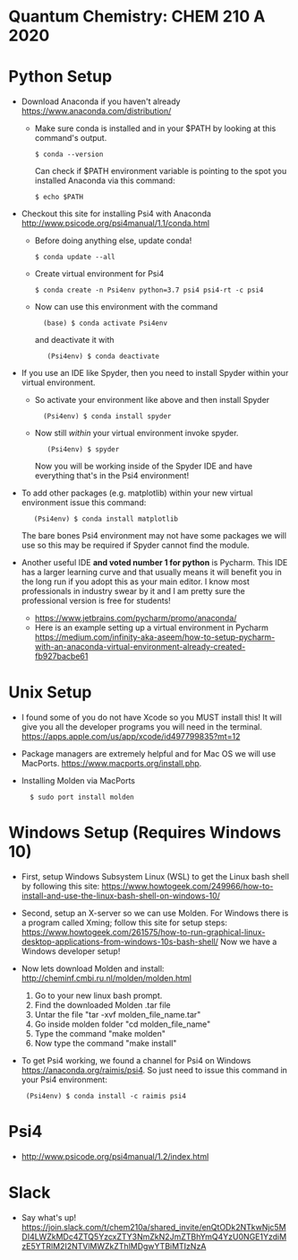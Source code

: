 Quantum Chemistry: CHEM 210 A 2020
=========

# Python Setup
* Download Anaconda if you haven't already https://www.anaconda.com/distribution/
  * Make sure conda is installed and in your \$PATH by looking at this command's output.

    ```shell
	$ conda --version 
    ```

    Can check if \$PATH environment variable is pointing to the spot you installed Anaconda via this command:

    ```shell
	$ echo $PATH
    ```

* Checkout this site for installing Psi4 with Anaconda http://www.psicode.org/psi4manual/1.1/conda.html
  * Before doing anything else, update conda!

    ```shell
	$ conda update --all
    ```

  * Create virtual environment for Psi4

    ```shell
	$ conda create -n Psi4env python=3.7 psi4 psi4-rt -c psi4
    ```
  - Now can use this environment with the command

    ```shell
      (base) $ conda activate Psi4env
    ```
    and deactivate it with

    ```shell
       (Psi4env) $ conda deactivate
    ```
* If you use an IDE like Spyder, then you need to install Spyder within your virtual environment.
  * So activate your environment like above and then install Spyder

    ```shell
      (Psi4env) $ conda install spyder
    ```
  * Now still *within* your virtual environment invoke spyder.

    ```shell
       (Psi4env) $ spyder
    ```
    Now you will be working inside of the Spyder IDE and have everything that's in the Psi4 environment!
*  To add other packages (e.g. matplotlib) within your new virtual environment issue this command:

    ```shell
       (Psi4env) $ conda install matplotlib
    ```
   The bare bones Psi4 environment may not have some packages we will use so this may be required if Spyder cannot find the module. 

* Another useful IDE **and voted number 1 for python** is Pycharm. This IDE has a larger learning curve and that usually means it will benefit you in the long run if you adopt this as your main editor. I know most professionals in industry swear by it and I am pretty sure the professional version is free for students!
  * https://www.jetbrains.com/pycharm/promo/anaconda/
  * Here is an example setting up a virtual environment in Pycharm https://medium.com/infinity-aka-aseem/how-to-setup-pycharm-with-an-anaconda-virtual-environment-already-created-fb927bacbe61 

# Unix Setup
* I found some of you do not have Xcode so you MUST install this! It will give you all
  the developer programs you will need in the terminal. 
  https://apps.apple.com/us/app/xcode/id497799835?mt=12
* Package managers are extremely helpful and for Mac OS we will use MacPorts.
  https://www.macports.org/install.php.
* Installing Molden via MacPorts

    ``````shell
      $ sudo port install molden
    ``````

# Windows Setup (Requires Windows 10)
* First, setup Windows Subsystem Linux (WSL) to get the Linux bash shell by following this site:
  https://www.howtogeek.com/249966/how-to-install-and-use-the-linux-bash-shell-on-windows-10/
* Second, setup an X-server so we can use Molden. For Windows there is a program called Xming; follow this site for setup steps:
  https://www.howtogeek.com/261575/how-to-run-graphical-linux-desktop-applications-from-windows-10s-bash-shell/
Now we have a Windows developer setup!
* Now lets download Molden and install: http://cheminf.cmbi.ru.nl/molden/molden.html
  1. Go to your new linux bash prompt.
  2. Find the downloaded Molden .tar file
  3. Untar the file "tar -xvf molden_file_name.tar"
  4. Go inside molden folder "cd molden_file_name"
  5. Type the command "make molden"
  6. Now type the command "make install"
* To get Psi4 working, we found a channel for Psi4 on Windows https://anaconda.org/raimis/psi4.
  So just need to issue this command in your Psi4 environment:

    ``````shell
     (Psi4env) $ conda install -c raimis psi4
    ``````

# Psi4
* http://www.psicode.org/psi4manual/1.2/index.html

# Slack
* Say what's up! https://join.slack.com/t/chem210a/shared_invite/enQtODk2NTkwNjc5MDI4LWZkMDc4ZTQ5YzcxZTY3NmZkN2JmZTBhYmQ4YzU0NGE1YzdiMzE5YTRlM2I2NTVlMWZkZThlMDgwYTBiMTIzNzA

<!-- #### Computer language, intro to architecture -->
<!-- * example `n**2` (1) Python -->

<!-- ```python -->
<!-- n = 5 -->
<!-- n ** 2 -->
<!-- ``` -->
<!-- (2) Assembly -->

<!-- ```assembly -->
<!-- push rbp -->
<!-- mov rbp, rsp -->
<!-- mov DWORD PTR [rbp-4], edi -->
<!-- mov eax, DWORD PTR [rbp-4] -->
<!-- imul eax, DWORD PTR [rbp-4] -->
<!-- pop rbp -->
<!-- ret -->
<!-- ``` -->
<!-- * registers and aritmetic units, (3) Binary -->

<!-- ```binary -->
<!-- 011100000111010101110011011010000010000001110010011000100 -->
<!-- 1110000000010100110110101101111011101100010000001110010011 -->
<!-- 0001001110000001011000010000001110010011100110111000000001 -->
<!-- 0100110110101101111011101100010000001000100010101110100111 -->
<!-- 1010100100100010000100000010100000101010001010010001000000 -->
<!-- 1011011011100100110001001110000001011010011010001011101001 -->
<!-- 0110000100000011001010110010001101001000010100110110101101 -->
<!-- 1110111011000100000011001010110000101111000001011000010000 -->
<!-- 0010001000101011101001111010100100100010000100000010100000 -->
<!-- 1010100010100100010000001011011011100100110001001110000001 -->
<!-- 0110100110100010111010000101001101001011011010111010101101 -->
<!-- 1000010000001100101011000010111100000101100001000000100010 -->
<!-- 0010101110100111101010010010001000010000001010000010101000 -->
<!-- 1010010001000000101101101110010011000100111000000101101001 -->
<!-- 1010001011101000010100111000001101111011100000010000001110 -->
<!-- 010011000100111000000001010011100100110010101110100 -->
<!-- ``` -->
<!-- * interpreted vs compiled -->
<!-- * LLVM -->

<!-- #### Variables, intro to code standards -->
<!-- * float, int, numpy arrays -->
<!-- * code standards -->
<!--   * constants -->
<!--   * tabs -->
<!--   * capital letters -->
<!--   * comments -->
<!--   * extra `\n` -->
<!--   * meaningful names -->

<!-- #### Basic variables, intro to code design -->
<!-- * functions, ```DRY``` code, default value in a function -->
<!-- * lists, dynamic memory allocation -->

<!-- ## Scientific Python -->
<!-- #### Intro to `numpy` -->
<!-- * numpy, lapack, blas, mkl -->
<!-- * basic numpy, the importance of knowing the size of the variable -->
<!-- * eigenvalues, eigenvectors, transformation -->
<!-- * debugging part 1, variable states -->
<!-- * matrix exp -->
<!-- * changing a basis set (next time fftw) -->
<!-- * debugging part 2: reusing existing code, change variable states, the `?` operator -->
<!-- * scipy and runge kutta -->
<!-- * solving a 2 level system with Runge-Kutta -->
<!-- * Problem: 3LS, see here: http://community.dur.ac.uk/thomas.billam/JQC_Atom_Light_2015-2016_L7.pdf -->

<!-- # Part 2 -->
<!-- * OOP -->
<!-- * fftw -->
<!-- * matplotlib -->
<!-- * unit tests? -->
